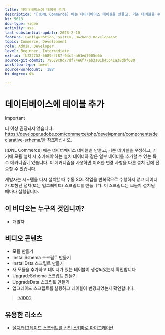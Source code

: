 ```yaml
---
title: 데이터베이스에 테이블 추가
description: "[!DNL Commerce] 에는 데이터베이스 테이블을 만들고, 기존 테이블을 수정하고, 일부 데이터를 추가할 수 있는 특수 메커니즘이 있습니다."
kt: 5613
doc-type: video
activity: use
last-substantial-update: 2023-2-10
feature: Configuration, System, Backend Development
topic: Commerce, Development
role: Admin, Developer
level: Beginner, Intermediate
exl-id: fb222752-5689-4f87-94cf-a61ed7005e6b
source-git-commit: 79529c8d77df74e6f77ab3a01b45541a38dbf680
workflow-type: tm+mt
source-wordcount: '188'
ht-degree: 0%

---
```


# 데이터베이스에 테이블 추가

>[!IMPORTANT]
>
>더 이상 권장되지 않습니다. https://developer.adobe.com/commerce/php/development/components/declarative-schema/을 참조하십시오.


[!DNL Commerce] 에는 데이터베이스 테이블을 만들고, 기존 테이블을 수정하고, 거기에 모듈 설치 시 추가해야 하는 설치 데이터와 같은 일부 데이터를 추가할 수 있는 특수 메커니즘이 있습니다. 이 메커니즘을 사용하면 이러한 변경 사항을 다른 설치 간에 전송할 수 있습니다.

개발자는 시스템을 다시 설치할 때 수동 SQL 작업을 반복적으로 수행하지 않고 데이터가 포함된 설치(또는 업그레이드) 스크립트를 만듭니다. 이 스크립트는 모듈이 설치될 때마다 실행됩니다.

## 이 비디오는 누구의 것입니까?

- 개발자

## 비디오 콘텐츠

- 모듈 만들기
- InstallSchema 스크립트 만들기
- InstallData 스크립트 만들기
- 새 모듈을 추가하고 데이터가 있는 테이블이 생성되었는지 확인합니다
- UpgradeSchema 스크립트 만들기
- UpgradeData 스크립트 만들기
- 업그레이드 스크립트를 실행하고 테이블이 변경되었는지 확인합니다.

>[!VIDEO](https://video.tv.adobe.com/v/35791?quality=12&learn=on)

## 유용한 리소스

- [설치/업그레이드 스크립트를 선언 스키마로 마이그레이션](https://developer.adobe.com/commerce/php/development/components/declarative-schema/migration-scripts/)
